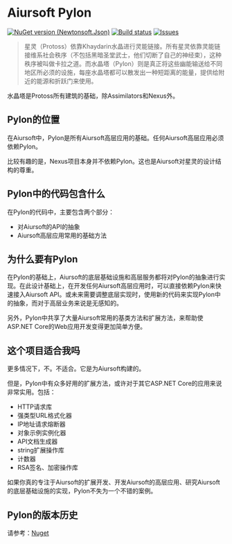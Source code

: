 # Aiursoft Pylon

[![NuGet version (Newtonsoft.Json)](https://img.shields.io/nuget/v/Aiursoft.Pylon.svg?style=flat-square)](https://www.nuget.org/packages/Aiursoft.Pylon/)
[![Build status](https://dev.azure.com/aiursoft/Star/_apis/build/status/Pylon%20CI)](https://dev.azure.com/aiursoft/Star/_build/latest?definitionId=11)
[![Issues](https://img.shields.io/github/issues/AiursoftWeb/Pylon.svg)](https://github.com/AiursoftWeb/Pylon/issues)

> 星灵（Protoss）依靠Khaydarin水晶进行灵能链接。所有星灵依靠灵能链接维系社会秩序（不包括黑暗圣堂武士，他们切断了自己的神经束），这种秩序被叫做卡拉之道。而水晶塔（Pylon）则是真正将这些幽能输送给不同地区所必须的设施，每座水晶塔都可以散发出一种短距离的能量，提供给附近的能源和折跃门来使用。

水晶塔是Protoss所有建筑的基础，除Assimilators和Nexus外。

## Pylon的位置

在Aiursoft中，Pylon是所有Aiursoft高层应用的基础。任何Aiursoft高层应用必须依赖Pylon。

比较有趣的是，Nexus项目本身并不依赖Pylon。这也是Aiursoft对星灵的设计结构的尊重。

## Pylon中的代码包含什么

在Pylon的代码中，主要包含两个部分：

* 对Aiursoft的API的抽象
* Aiursoft高层应用常用的基础方法

## 为什么要有Pylon

在Pylon的基础上，Aiursoft的底层基础设施和高层服务都将对Pylon的抽象进行实现。在此设计基础上，在开发任何Aiursoft高层应用时，可以直接依赖Pylon来快速接入Aiursoft API。或未来需要调整底层实现时，使用新的代码来实现Pylon中的抽象，而对于高层业务来说是无感知的。

另外，Pylon中共享了大量Aiursoft常用的基类方法和扩展方法，来帮助使ASP.NET Core的Web应用开发变得更加简单方便。

## 这个项目适合我吗

更多情况下，不。不适合。它是为Aiursoft构建的。

但是，Pylon中有众多好用的扩展方法，或许对于其它ASP.NET Core的应用来说非常实用。包括：

* HTTP请求库
* 强类型URL格式化器
* IP地址请求熔断器
* 对象示例实例化器
* API文档生成器
* string扩展操作库
* 计数器
* RSA签名、加密操作库

如果你真的专注于Aiursoft的扩展开发、开发Aiursoft的高层应用、研究Aiursoft的底层基础设施的实现，Pylon不失为一个不错的案例。

## Pylon的版本历史

请参考：[Nuget](https://www.nuget.org/packages/Aiursoft.Pylon/)

